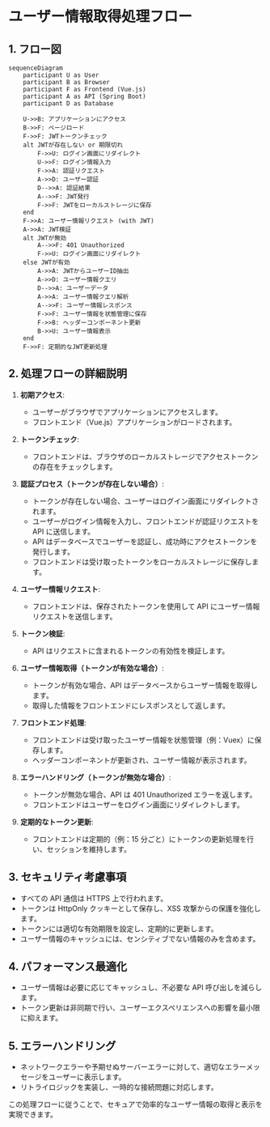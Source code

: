 # ユーザー情報取得処理フロー

## 1. フロー図

```mermaid
sequenceDiagram
    participant U as User
    participant B as Browser
    participant F as Frontend (Vue.js)
    participant A as API (Spring Boot)
    participant D as Database

    U->>B: アプリケーションにアクセス
    B->>F: ページロード
    F->>F: JWTトークンチェック
    alt JWTが存在しない or 期限切れ
        F->>U: ログイン画面にリダイレクト
        U->>F: ログイン情報入力
        F->>A: 認証リクエスト
        A->>D: ユーザー認証
        D-->>A: 認証結果
        A-->>F: JWT発行
        F->>F: JWTをローカルストレージに保存
    end
    F->>A: ユーザー情報リクエスト (with JWT)
    A->>A: JWT検証
    alt JWTが無効
        A-->>F: 401 Unauthorized
        F->>U: ログイン画面にリダイレクト
    else JWTが有効
        A->>A: JWTからユーザーID抽出
        A->>D: ユーザー情報クエリ
        D-->>A: ユーザーデータ
        A->>A: ユーザー情報クエリ解析
        A-->>F: ユーザー情報レスポンス
        F->>F: ユーザー情報を状態管理に保存
        F->>B: ヘッダーコンポーネント更新
        B->>U: ユーザー情報表示
    end
    F->>F: 定期的なJWT更新処理
```

## 2. 処理フローの詳細説明

1. **初期アクセス**:

   - ユーザーがブラウザでアプリケーションにアクセスします。
   - フロントエンド（Vue.js）アプリケーションがロードされます。

2. **トークンチェック**:

   - フロントエンドは、ブラウザのローカルストレージでアクセストークンの存在をチェックします。

3. **認証プロセス（トークンが存在しない場合）**:

   - トークンが存在しない場合、ユーザーはログイン画面にリダイレクトされます。
   - ユーザーがログイン情報を入力し、フロントエンドが認証リクエストを API に送信します。
   - API はデータベースでユーザーを認証し、成功時にアクセストークンを発行します。
   - フロントエンドは受け取ったトークンをローカルストレージに保存します。

4. **ユーザー情報リクエスト**:

   - フロントエンドは、保存されたトークンを使用して API にユーザー情報リクエストを送信します。

5. **トークン検証**:

   - API はリクエストに含まれるトークンの有効性を検証します。

6. **ユーザー情報取得（トークンが有効な場合）**:

   - トークンが有効な場合、API はデータベースからユーザー情報を取得します。
   - 取得した情報をフロントエンドにレスポンスとして返します。

7. **フロントエンド処理**:

   - フロントエンドは受け取ったユーザー情報を状態管理（例：Vuex）に保存します。
   - ヘッダーコンポーネントが更新され、ユーザー情報が表示されます。

8. **エラーハンドリング（トークンが無効な場合）**:

   - トークンが無効な場合、API は 401 Unauthorized エラーを返します。
   - フロントエンドはユーザーをログイン画面にリダイレクトします。

9. **定期的なトークン更新**:
   - フロントエンドは定期的（例：15 分ごと）にトークンの更新処理を行い、セッションを維持します。

## 3. セキュリティ考慮事項

- すべての API 通信は HTTPS 上で行われます。
- トークンは HttpOnly クッキーとして保存し、XSS 攻撃からの保護を強化します。
- トークンには適切な有効期限を設定し、定期的に更新します。
- ユーザー情報のキャッシュには、センシティブでない情報のみを含めます。

## 4. パフォーマンス最適化

- ユーザー情報は必要に応じてキャッシュし、不必要な API 呼び出しを減らします。
- トークン更新は非同期で行い、ユーザーエクスペリエンスへの影響を最小限に抑えます。

## 5. エラーハンドリング

- ネットワークエラーや予期せぬサーバーエラーに対して、適切なエラーメッセージをユーザーに表示します。
- リトライロジックを実装し、一時的な接続問題に対応します。

この処理フローに従うことで、セキュアで効率的なユーザー情報の取得と表示を実現できます。
